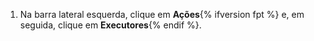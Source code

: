 1. Na barra lateral esquerda, clique em **Ações**{% ifversion fpt %} e, em seguida, clique em **Executores**{% endif %}.
